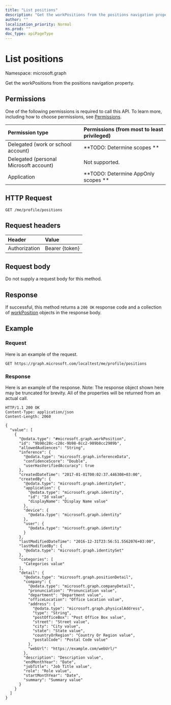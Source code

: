 ```yaml
---
title: "List positions"
description: "Get the workPositions from the positions navigation property."
author: ""
localization_priority: Normal
ms.prod: ""
doc_type: apiPageType
---
```


# List positions

Namespace: microsoft.graph

Get the workPositions from the positions navigation property.

## Permissions
One of the following permissions is required to call this API. To learn more, including how to choose permissions, see [Permissions](/concepts/permissions-reference.md).

|Permission type|Permissions (from most to least privileged)|
|:---|:---|
|Delegated (work or school account)|**TODO: Determine scopes **|
|Delegated (personal Microsoft account)|Not supported.|
|Application|**TODO: Determine AppOnly scopes **|

## HTTP Request
<!-- {
  "blockType": "ignored"
}
-->
``` http
GET /me/profile/positions
```

## Request headers
|Header|Value|
|:---|:---|
|Authorization|Bearer {token}|

## Request body
Do not supply a request body for this method.

## Response
If successful, this method returns a `200 OK` response code and a collection of [workPosition](../resources/workposition.md) objects in the response body.

## Example

### Request
Here is an example of the request.
<!-- {
  "blockType": "request",
  "name": "get_workposition"
}
-->
``` http
GET https://graph.microsoft.com/localtest/me/profile/positions
```

### Response
Here is an example of the response. Note: The response object shown here may be truncated for brevity. All of the properties will be returned from an actual call.
<!-- {
  "blockType": "response",
  "truncated": true,
  "@odata.type": "collection(microsoft.graph.workposition)"
}
-->
``` http
HTTP/1.1 200 OK
Content-Type: application/json
Content-Length: 2060

{
  "value": [
    {
      "@odata.type": "#microsoft.graph.workPosition",
      "id": "9b98c28c-c28c-9b98-8cc2-989b8cc2989b",
      "allowedAudiences": "String",
      "inference": {
        "@odata.type": "microsoft.graph.inferenceData",
        "confidenceScore": "Double",
        "userHasVerifiedAccuracy": true
      },
      "createdDateTime": "2017-01-01T00:02:37.446308+03:00",
      "createdBy": {
        "@odata.type": "microsoft.graph.identitySet",
        "application": {
          "@odata.type": "microsoft.graph.identity",
          "id": "Id value",
          "displayName": "Display Name value"
        },
        "device": {
          "@odata.type": "microsoft.graph.identity"
        },
        "user": {
          "@odata.type": "microsoft.graph.identity"
        }
      },
      "lastModifiedDateTime": "2016-12-31T23:56:51.5562076+03:00",
      "lastModifiedBy": {
        "@odata.type": "microsoft.graph.identitySet"
      },
      "categories": [
        "Categories value"
      ],
      "detail": {
        "@odata.type": "microsoft.graph.positionDetail",
        "company": {
          "@odata.type": "microsoft.graph.companyDetail",
          "pronunciation": "Pronunciation value",
          "department": "Department value",
          "officeLocation": "Office Location value",
          "address": {
            "@odata.type": "microsoft.graph.physicalAddress",
            "type": "String",
            "postOfficeBox": "Post Office Box value",
            "street": "Street value",
            "city": "City value",
            "state": "State value",
            "countryOrRegion": "Country Or Region value",
            "postalCode": "Postal Code value"
          },
          "webUrl": "https://example.com/webUrl/"
        },
        "description": "Description value",
        "endMonthYear": "Date",
        "jobTitle": "Job Title value",
        "role": "Role value",
        "startMonthYear": "Date",
        "summary": "Summary value"
      }
    }
  ]
}
```

